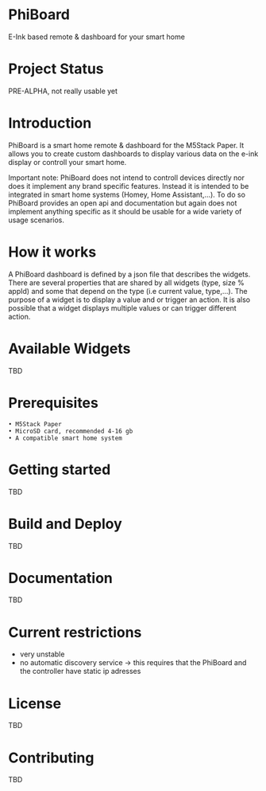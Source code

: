 # PhiBoard
E-Ink based remote &amp; dashboard for your smart home

# Project Status
PRE-ALPHA, not really usable yet

# Introduction

PhiBoard is a smart home remote & dashboard for the M5Stack Paper. It allows you to create custom dashboards to display various data on the e-ink display or controll your smart home.

Important note: PhiBoard does not intend to controll devices directly nor does it implement any brand specific features. Instead it is intended to be integrated in smart home systems (Homey, Home Assistant,...). To do so PhiBoard provides an open api and documentation but again does not implement anything specific as it should be usable for a wide variety of usage scenarios.

# How it works

A PhiBoard dashboard is defined by a json file that describes the widgets. There are several properties that are shared by all widgets (type, size % appId) and some that depend on the type (i.e current value, type,...).
The purpose of a widget is to display a value and or trigger an action. It is also possible that a widget displays multiple values or can trigger different action.

# Available Widgets
TBD

# Prerequisites

	• M5Stack Paper
	• MicroSD card, recommended 4-16 gb
	• A compatible smart home system
  
# Getting started
TBD
# Build and Deploy
TBD
# Documentation
TBD
# Current restrictions
 - very unstable
 - no automatic discovery service -> this requires that the PhiBoard and the controller have static ip adresses
# License
TBD
# Contributing
TBD
